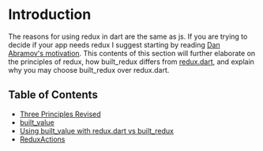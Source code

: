 # Introduction

The reasons for using redux in dart are the same as js. If you are trying to decide if your app needs redux I suggest starting by reading [Dan Abramov's motivation](https://redux.js.org/introduction/motivation).
This contents of this section will further elaborate on the principles of redux, how built_redux differs from [redux.dart](https://github.com/johnpryan/redux.dart), and explain why you may choose built_redux over redux.dart.

## Table of Contents

* [Three Principles Revised](three_principles_revised.md)
* [built_value](built_value.md)
* [Using built_value with redux.dart vs built_redux](built_value_with_redux.md)
* [ReduxActions](redux_actions.md)
